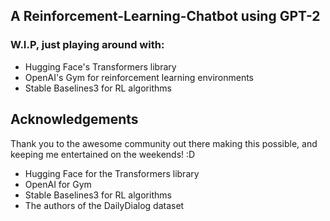 ## A Reinforcement-Learning-Chatbot using GPT-2

### W.I.P, just playing around with:

- Hugging Face's Transformers library
- OpenAI's Gym for reinforcement learning environments
- Stable Baselines3 for RL algorithms

## Acknowledgements

Thank you to the awesome community out there making this possible, and keeping me entertained on the weekends! :D

- Hugging Face for the Transformers library
- OpenAI for Gym
- Stable Baselines3 for RL algorithms
- The authors of the DailyDialog dataset
